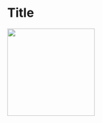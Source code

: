 <!DOCTYPE html>
<html lang="en-us">
<head>
  <meta charset="UTF-8">
  
</head>

<body>
  <h1>Title</h1>
  <img src="https://cdn2.vectorstock.com/i/1000x1000/23/81/default-avatar-profile-icon-vector-18942381.jpg" width=200>
</body>

</html>
